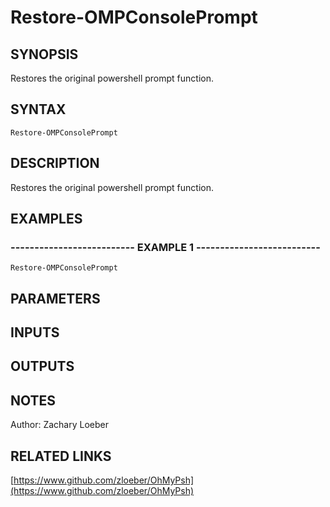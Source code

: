 ﻿---
external help file: OhMyPsh-help.xml
Module Name: OhMyPsh
online version: https://www.github.com/zloeber/OhMyPsh
schema: 2.0.0
---

# Restore-OMPConsolePrompt

## SYNOPSIS
Restores the original powershell prompt function.

## SYNTAX

```
Restore-OMPConsolePrompt
```

## DESCRIPTION
Restores the original powershell prompt function.

## EXAMPLES

### -------------------------- EXAMPLE 1 --------------------------
```
Restore-OMPConsolePrompt
```

## PARAMETERS

## INPUTS

## OUTPUTS

## NOTES
Author: Zachary Loeber

## RELATED LINKS

[https://www.github.com/zloeber/OhMyPsh](https://www.github.com/zloeber/OhMyPsh)

